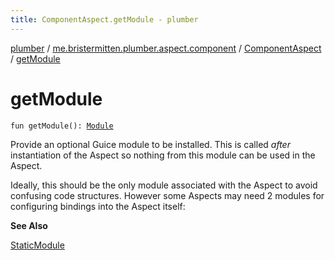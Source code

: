 ```yaml
---
title: ComponentAspect.getModule - plumber
---
```


[plumber](../../index.html) / [me.bristermitten.plumber.aspect.component](../index.html) / [ComponentAspect](index.html) / [getModule](./get-module.html)

# getModule

`fun getModule(): `[`Module`](https://google.github.io/guice/api-docs/latest/javadoc/com/google/inject/Module.html)

Provide an optional Guice module to be installed.
This is called *after* instantiation of the Aspect so nothing from this module can be used in the Aspect.

Ideally, this should be the only module associated with the Aspect to avoid confusing code structures.
However some Aspects may need 2 modules for configuring bindings into the Aspect itself:

**See Also**

[StaticModule](../../me.bristermitten.plumber.aspect/-static-module/index.html)


